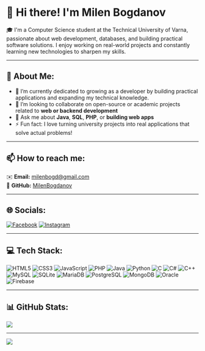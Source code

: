 # 👋 Hi there! I'm Milen Bogdanov

🎓 I'm a Computer Science student at the Technical University of Varna, passionate about web development, databases, and building practical software solutions. I enjoy working on real-world projects and constantly learning new technologies to sharpen my skills.

---

## 💫 About Me:
- 🔭 I’m currently dedicated to growing as a developer by building practical applications and expanding my technical knowledge.
- 👯 I’m looking to collaborate on open-source or academic projects related to **web or backend development**
- 💬 Ask me about **Java**, **SQL**, **PHP**, or **building web apps**
- ⚡ Fun fact: I love turning university projects into real applications that solve actual problems!

---

## 📫 How to reach me:
✉️ **Email:** [milenbogd@gmail.com](mailto:milenbogd@gmail.com)  
🔗 **GitHub:** [MilenBogdanov](https://github.com/MilenBogdanov)

---

## 🌐 Socials:
[![Facebook](https://img.shields.io/badge/Facebook-%231877F2.svg?logo=Facebook&logoColor=white)](https://www.facebook.com/share/16NRTa61As/) 
[![Instagram](https://img.shields.io/badge/Instagram-%23E4405F.svg?logo=Instagram&logoColor=white)](https://www.instagram.com/milenb_)

---

## 💻 Tech Stack:
![HTML5](https://img.shields.io/badge/html5-%23E34F26.svg?style=flat&logo=html5&logoColor=white)
![CSS3](https://img.shields.io/badge/css3-%231572B6.svg?style=flat&logo=css3&logoColor=white)
![JavaScript](https://img.shields.io/badge/javascript-%23323330.svg?style=flat&logo=javascript&logoColor=%23F7DF1E)
![PHP](https://img.shields.io/badge/php-%23777BB4.svg?style=flat&logo=php&logoColor=white)
![Java](https://img.shields.io/badge/java-%23ED8B00.svg?style=flat&logo=java&logoColor=white)
![Python](https://img.shields.io/badge/python-3670A0?style=flat&logo=python&logoColor=ffdd54)
![C](https://img.shields.io/badge/c-%2300599C.svg?style=flat&logo=c&logoColor=white)
![C#](https://img.shields.io/badge/c%23-%23239120.svg?style=flat&logo=csharp&logoColor=white)
![C++](https://img.shields.io/badge/c++-%2300599C.svg?style=flat&logo=c%2B%2B&logoColor=white)
![MySQL](https://img.shields.io/badge/mysql-4479A1.svg?style=flat&logo=mysql&logoColor=white)
![SQLite](https://img.shields.io/badge/sqlite-%2307405e.svg?style=flat&logo=sqlite&logoColor=white)
![MariaDB](https://img.shields.io/badge/MariaDB-003545?style=flat&logo=mariadb&logoColor=white)
![PostgreSQL](https://img.shields.io/badge/postgres-%23316192.svg?style=flat&logo=postgresql&logoColor=white)
![MongoDB](https://img.shields.io/badge/MongoDB-%234ea94b.svg?style=flat&logo=mongodb&logoColor=white)
![Oracle](https://img.shields.io/badge/Oracle-F80000?style=flat&logo=oracle&logoColor=white)
![Firebase](https://img.shields.io/badge/firebase-a08021?style=flat&logo=firebase&logoColor=ffcd34)

---

## 📊 GitHub Stats:
![](https://github-readme-stats.vercel.app/api/top-langs/?username=MilenBogdanov&theme=merko&hide_border=false&include_all_commits=false&count_private=false&layout=compact)

---

[![](https://visitcount.itsvg.in/api?id=MilenBogdanov&icon=0&color=0)](https://visitcount.itsvg.in)

<!-- Proudly customized by Milen with 💻 -->
